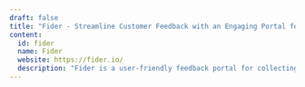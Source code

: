 ```yaml
---
draft: false
title: "Fider - Streamline Customer Feedback with an Engaging Portal for Idea Sharing and Voting"
content:
  id: fider
  name: Fider
  website: https://fider.io/
  description: "Fider is a user-friendly feedback portal for collecting, organizing, and prioritizing customer feedback through idea sharing, voting, and discussions, all in one place."
---
```

